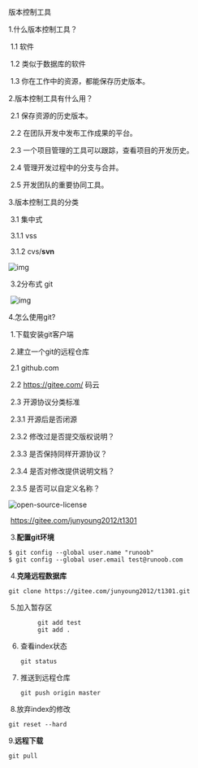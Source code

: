 版本控制工具

1.什么版本控制工具？

​	1.1 软件

​	1.2 类似于数据库的软件

​	1.3 你在工作中的资源，都能保存历史版本。

2.版本控制工具有什么用？

​	2.1 保存资源的历史版本。

​	2.2 在团队开发中发布工作成果的平台。

​	2.3 一个项目管理的工具可以跟踪，查看项目的开发历史。

​	2.4 管理开发过程中的分支与合并。

​	2.5 开发团队的重要协同工具。

3.版本控制工具的分类

​	3.1 集中式 

​		3.1.1 vss

​		3.1.2 cvs/**svn**

![img](https://gitee.com/junyoung2012/blogimg/raw/master/0D32F290-80B0-4EA4-9836-CA58E22569B3.jpg)

​	3.2分布式  git

​		![img](https://gitee.com/junyoung2012/blogimg/raw/master/u=3924317433,576360879&fm=26&fmt=auto&gp=0.jpg)

4.怎么使用git?

​	1.下载安装git客户端

​	2.建立一个git的远程仓库

​			2.1 github.com

​			2.2 https://gitee.com/   码云

​		2.3 开源协议分类标准

​			2.3.1 开源后是否闭源

​			2.3.2 修改过是否提交版权说明？

​			2.3.3 是否保持同样开源协议？

​			2.3.4 是否对修改提供说明文档？

​			2.3.5 是否可以自定义名称？

![open-source-license](https://gitee.com/junyoung2012/blogimg/raw/master/open-source-license.png)

​		https://gitee.com/junyoung2012/t1301

​	3.**配置git环境**

```
$ git config --global user.name "runoob"
$ git config --global user.email test@runoob.com
```

​	4.**克隆远程数据库**

```
git clone https://gitee.com/junyoung2012/t1301.git
```

​	5.加入暂存区

```
		git add test
		git add .
```

 6. 查看index状态

    ```
    git status
    ```

    

 7. 推送到远程仓库

    ```
    git push origin master
    ```

​	8.放弃index的修改

```
git reset --hard
```

9.**远程下载**

```
git pull
```

